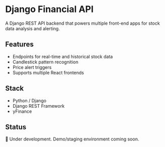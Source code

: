 # Django Financial API

A Django REST API backend that powers multiple front-end apps for stock data analysis and alerting.

## Features

- Endpoints for real-time and historical stock data
- Candlestick pattern recognition
- Price alert triggers
- Supports multiple React frontends

## Stack

- Python / Django
- Django REST Framework
- yFinance

## Status

🚧 Under development. Demo/staging environment coming soon.
